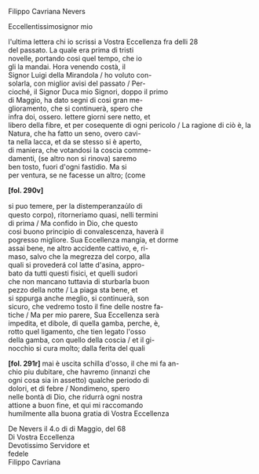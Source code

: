 Filippo Cavriana
Nevers


Eccellentissimosignor mio

  
l'ultima lettera chi io scrissi a Vostra Eccellenza fra delli 28   
del passato. La quale era prima di tristi   
novelle, portando cosi quel tempo, che io   
gli la mandai. Hora venendo costà, il   
Signor Luigi della Mirandola / ho voluto con-  
solarla, con miglior avisi del passato / Per-  
cioché, il Signor Duca mio Signori, doppo il primo   
di Maggio, ha dato segni di cosi gran me-  
glioramento, che si continuerà, spero che   
infra doi, ossero. lettere giorni sere netto, et   
libero della fibre, et per cosequente di ogni pericolo / La ragione di ciò è, la   
Natura, che ha fatto un seno, overo cavi-  
ta nella lacca, et da se stesso si è aperto,   
di maniera, che votandosi la coscia comme-  
damenti, (se altro non si rinova) saremo   
ben tosto, fuori d'ogni fastidio. Ma si   
per ventura, se ne facesse un altro; (come


**[fol. 290v]**
  
si puo temere, per la distemperanzau̍lo di   
questo corpo), ritorneriamo quasi, nelli termini   
di prima / Ma confido in Dio, che questo   
cosi buono principio di convalescenza, haverà il   
pogresso migliore. Sua Eccellenza mangia, et dorme   
assai bene, ne altro accidente cattivo, e, ri-  
maso, salvo che la megrezza del corpo, alla   
quali si provederá col latte d'asina, appro-  
bato da tutti questi fisici, et quelli sudori   
che non mancano tuttavia di sturbarla buon  
pezzo della notte / La piaga sta bene, et   
si sppurga anche meglio, si continuerà, son   
sicuro, che vedremo tosto il fine delle nostre fa-  
tiche / Ma per mio parere, Sua Eccellenza serà   
impedita, et dibole, di quella gamba, perche, è,   
rotto quel ligamento, che tien legato l'osso   
della gamba, con quello della coscia / et il gi-  
nocchio si cura molto; dalla ferita del quali


**[fol. 291r]**
mai è uscita schilla d'osso, il che mi fa an-  
chio piu dubitare, che havremo (innanzi che   
ogni cosa sia in assetto) qualche periodo di   
dolori, et di febre / Nondimeno, spero   
nelle bontà di Dio, che ridurrà ogni nostra  
attione a buon fine, et qui mi raccomando  
humilmente alla buona gratia di Vostra Eccellenza

De Nevers il 4.o di di Maggio, del 68  
Di Vostra Eccellenza  
Devotissimo Servidore et   
fedele   
Filippo Cavriana

